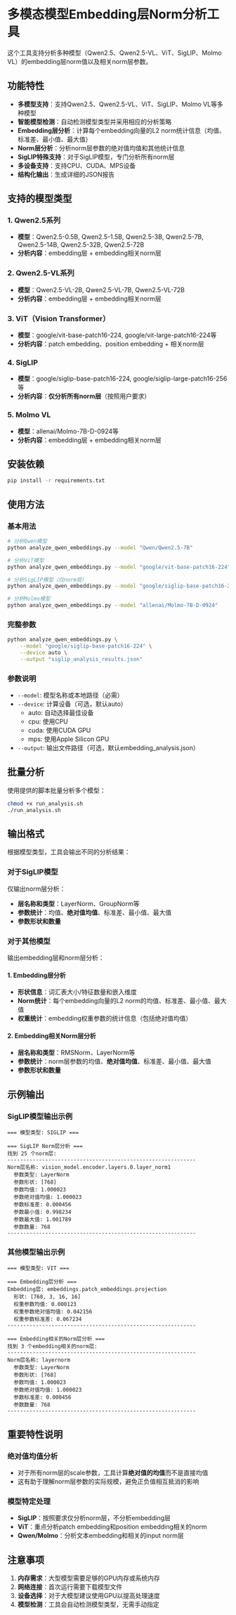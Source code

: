 # 多模态模型Embedding层Norm分析工具

这个工具支持分析多种模型（Qwen2.5、Qwen2.5-VL、ViT、SigLIP、Molmo VL）的embedding层norm值以及相关norm层参数。

## 功能特性

- **多模型支持**：支持Qwen2.5、Qwen2.5-VL、ViT、SigLIP、Molmo VL等多种模型
- **智能模型检测**：自动检测模型类型并采用相应的分析策略
- **Embedding层分析**：计算每个embedding向量的L2 norm统计信息（均值、标准差、最小值、最大值）
- **Norm层分析**：分析norm层参数的绝对值均值和其他统计信息
- **SigLIP特殊支持**：对于SigLIP模型，专门分析所有norm层
- **多设备支持**：支持CPU、CUDA、MPS设备
- **结构化输出**：生成详细的JSON报告

## 支持的模型类型

### 1. Qwen2.5系列
- **模型**：Qwen2.5-0.5B, Qwen2.5-1.5B, Qwen2.5-3B, Qwen2.5-7B, Qwen2.5-14B, Qwen2.5-32B, Qwen2.5-72B
- **分析内容**：embedding层 + embedding相关norm层

### 2. Qwen2.5-VL系列
- **模型**：Qwen2.5-VL-2B, Qwen2.5-VL-7B, Qwen2.5-VL-72B
- **分析内容**：embedding层 + embedding相关norm层

### 3. ViT（Vision Transformer）
- **模型**：google/vit-base-patch16-224, google/vit-large-patch16-224等
- **分析内容**：patch embedding、position embedding + 相关norm层

### 4. SigLIP
- **模型**：google/siglip-base-patch16-224, google/siglip-large-patch16-256等
- **分析内容**：**仅分析所有norm层**（按照用户要求）

### 5. Molmo VL
- **模型**：allenai/Molmo-7B-D-0924等
- **分析内容**：embedding层 + embedding相关norm层

## 安装依赖

```bash
pip install -r requirements.txt
```

## 使用方法

### 基本用法

```bash
# 分析Qwen模型
python analyze_qwen_embeddings.py --model "Qwen/Qwen2.5-7B"

# 分析ViT模型
python analyze_qwen_embeddings.py --model "google/vit-base-patch16-224"

# 分析SigLIP模型（仅norm层）
python analyze_qwen_embeddings.py --model "google/siglip-base-patch16-224"

# 分析Molmo模型
python analyze_qwen_embeddings.py --model "allenai/Molmo-7B-D-0924"
```

### 完整参数

```bash
python analyze_qwen_embeddings.py \
    --model "google/siglip-base-patch16-224" \
    --device auto \
    --output "siglip_analysis_results.json"
```

### 参数说明

- `--model`: 模型名称或本地路径（必需）
- `--device`: 计算设备（可选，默认auto）
  - auto: 自动选择最佳设备
  - cpu: 使用CPU
  - cuda: 使用CUDA GPU
  - mps: 使用Apple Silicon GPU
- `--output`: 输出文件路径（可选，默认embedding_analysis.json）

## 批量分析

使用提供的脚本批量分析多个模型：

```bash
chmod +x run_analysis.sh
./run_analysis.sh
```

## 输出格式

根据模型类型，工具会输出不同的分析结果：

### 对于SigLIP模型
仅输出norm层分析：
- **层名称和类型**：LayerNorm、GroupNorm等
- **参数统计**：均值、**绝对值均值**、标准差、最小值、最大值
- **参数形状和数量**

### 对于其他模型
输出embedding层和norm层分析：

#### 1. Embedding层分析
- **形状信息**：词汇表大小/特征数量和嵌入维度
- **Norm统计**：每个embedding向量的L2 norm的均值、标准差、最小值、最大值
- **权重统计**：embedding权重参数的统计信息（包括绝对值均值）

#### 2. Embedding相关Norm层分析
- **层名称和类型**：RMSNorm、LayerNorm等
- **参数统计**：norm层参数的均值、**绝对值均值**、标准差、最小值、最大值
- **参数形状和数量**

## 示例输出

### SigLIP模型输出示例
```
=== 模型类型: SIGLIP ===

=== SigLIP Norm层分析 ===
找到 25 个norm层:
------------------------------------------------------------
Norm层名称: vision_model.encoder.layers.0.layer_norm1
  参数类型: LayerNorm
  参数形状: [768]
  参数均值: 1.000023
  参数绝对值均值: 1.000023
  参数标准差: 0.000456
  参数最小值: 0.998234
  参数最大值: 1.001789
  参数数量: 768
------------------------------------------------------------
```

### 其他模型输出示例
```
=== 模型类型: VIT ===

=== Embedding层分析 ===
Embedding层: embeddings.patch_embeddings.projection
  形状: [768, 3, 16, 16]
  权重参数均值: 0.000123
  权重参数绝对值均值: 0.042156
  权重参数标准差: 0.067234
------------------------------------------------------------

=== Embedding相关的Norm层分析 ===
找到 3 个embedding相关的norm层:
------------------------------------------------------------
Norm层名称: layernorm
  参数类型: LayerNorm
  参数形状: [768]
  参数均值: 1.000023
  参数绝对值均值: 1.000023
  参数标准差: 0.000456
  参数数量: 768
------------------------------------------------------------
```

## 重要特性说明

### 绝对值均值分析
- 对于所有norm层的scale参数，工具计算**绝对值的均值**而不是直接均值
- 这有助于理解norm层参数的实际规模，避免正负值相互抵消的影响

### 模型特定处理
- **SigLIP**：按照要求仅分析norm层，不分析embedding层
- **ViT**：重点分析patch embedding和position embedding相关的norm
- **Qwen/Molmo**：分析文本embedding和相关的input norm层

## 注意事项

1. **内存需求**：大型模型需要足够的GPU内存或系统内存
2. **网络连接**：首次运行需要下载模型文件
3. **设备选择**：对于大模型建议使用GPU以提高处理速度
4. **模型检测**：工具会自动检测模型类型，无需手动指定